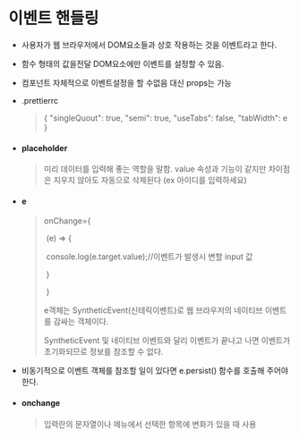 # 이벤트 핸들링

- 사용자가 웹 브라우저에서 DOM요소들과 상호 작용하는 것을 이벤트라고 한다.
- 함수 형태의 값을전달 DOM요소에만 이벤트를 설정할 수 있음.
- 컴포넌트 자체적으로 이벤트설정을 할 수없음 대신 props는 가능

- .prettierrc

  >{
  >    "singleQuout": true,
  >    "semi": true,
  >    "useTabs": false,
  >    "tabWidth": e
  >}

- #### placeholder

  > 미리 데이터를 입력해 좋는 역할을 말함. value 속성과 기능이 같지만 차이점은 지우지 않아도 자동으로 삭제된다 (ex 아이디를 입력하세요)

- #### e

  > onChange={
  >
  > ​                        (e) => {
  >
  > ​                            console.log(e.target.value);//이벤트가 발생시 변할 input 값
  >
  > ​                        }
  >
  > ​                    }
  >
  > e객체는 SyntheticEvent(신테릭이벤트)로 웹 브라우저의 네이티브 이벤트를 감싸는 객체이다.
  >
  > SyntheticEvent 및 네이티브 이벤트와 달리 이벤트가 끝나고 나면 이벤트가 초기화되므로 정보를 참조할 수 없다.

- 비동기적으로 이벤트 객체를 참조할 일이 있다면 e.persist() 함수를 호출해 주어야 한다.

- #### onchange

  > 입력란의 문자열이나 메뉴에서 선택한 항목에 변화가 있을 때 사용